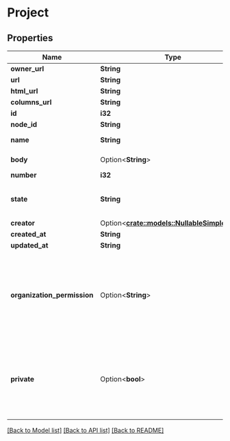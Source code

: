 # Project

## Properties

Name | Type | Description | Notes
------------ | ------------- | ------------- | -------------
**owner_url** | **String** |  | 
**url** | **String** |  | 
**html_url** | **String** |  | 
**columns_url** | **String** |  | 
**id** | **i32** |  | 
**node_id** | **String** |  | 
**name** | **String** | Name of the project | 
**body** | Option<**String**> | Body of the project | 
**number** | **i32** |  | 
**state** | **String** | State of the project; either 'open' or 'closed' | 
**creator** | Option<[**crate::models::NullableSimpleUser**](nullable-simple-user.md)> |  | 
**created_at** | **String** |  | 
**updated_at** | **String** |  | 
**organization_permission** | Option<**String**> | The baseline permission that all organization members have on this project. Only present if owner is an organization. | [optional]
**private** | Option<**bool**> | Whether or not this project can be seen by everyone. Only present if owner is an organization. | [optional]

[[Back to Model list]](../README.md#documentation-for-models) [[Back to API list]](../README.md#documentation-for-api-endpoints) [[Back to README]](../README.md)


